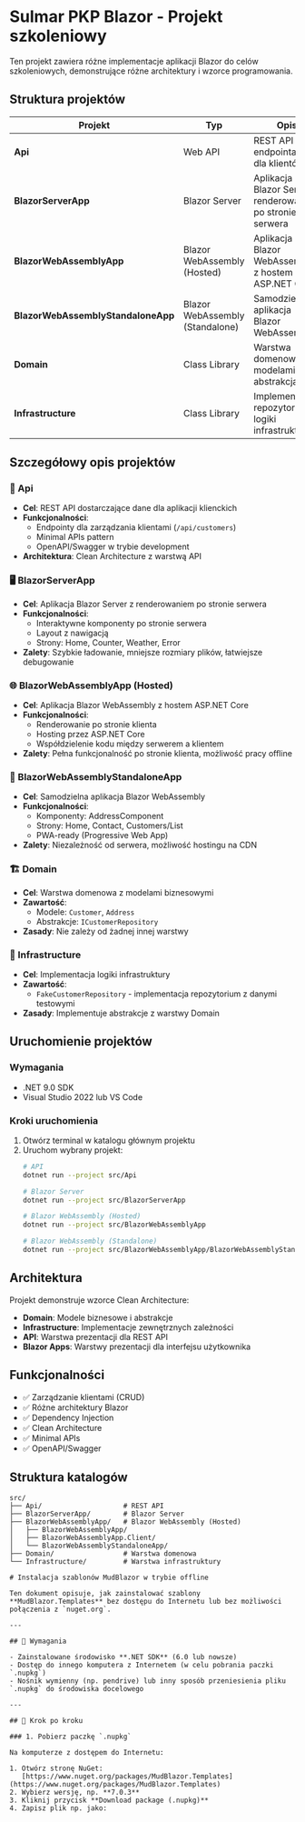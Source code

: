 # Sulmar PKP Blazor - Projekt szkoleniowy

Ten projekt zawiera różne implementacje aplikacji Blazor do celów szkoleniowych, demonstrujące różne architektury i wzorce programowania.

## Struktura projektów

| Projekt | Typ | Opis | Technologie | Port |
|---------|-----|------|-------------|------|
| **Api** | Web API | REST API z endpointami dla klientów | ASP.NET Core, Minimal APIs | 5000/5001 |
| **BlazorServerApp** | Blazor Server | Aplikacja Blazor Server z renderowaniem po stronie serwera | Blazor Server, ASP.NET Core | 5002/5003 |
| **BlazorWebAssemblyApp** | Blazor WebAssembly (Hosted) | Aplikacja Blazor WebAssembly z hostem ASP.NET Core | Blazor WebAssembly, ASP.NET Core | 5004/5005 |
| **BlazorWebAssemblyStandaloneApp** | Blazor WebAssembly (Standalone) | Samodzielna aplikacja Blazor WebAssembly | Blazor WebAssembly | 5006/5007 |
| **Domain** | Class Library | Warstwa domenowa z modelami i abstrakcjami | .NET Standard | - |
| **Infrastructure** | Class Library | Implementacja repozytoriów i logiki infrastruktury | .NET Standard | - |

## Szczegółowy opis projektów

### 🚀 Api
- **Cel**: REST API dostarczające dane dla aplikacji klienckich
- **Funkcjonalności**: 
  - Endpointy dla zarządzania klientami (`/api/customers`)
  - Minimal APIs pattern
  - OpenAPI/Swagger w trybie development
- **Architektura**: Clean Architecture z warstwą API

### 🖥️ BlazorServerApp
- **Cel**: Aplikacja Blazor Server z renderowaniem po stronie serwera
- **Funkcjonalności**:
  - Interaktywne komponenty po stronie serwera
  - Layout z nawigacją
  - Strony: Home, Counter, Weather, Error
- **Zalety**: Szybkie ładowanie, mniejsze rozmiary plików, łatwiejsze debugowanie

### 🌐 BlazorWebAssemblyApp (Hosted)
- **Cel**: Aplikacja Blazor WebAssembly z hostem ASP.NET Core
- **Funkcjonalności**:
  - Renderowanie po stronie klienta
  - Hosting przez ASP.NET Core
  - Współdzielenie kodu między serwerem a klientem
- **Zalety**: Pełna funkcjonalność po stronie klienta, możliwość pracy offline

### 📱 BlazorWebAssemblyStandaloneApp
- **Cel**: Samodzielna aplikacja Blazor WebAssembly
- **Funkcjonalności**:
  - Komponenty: AddressComponent
  - Strony: Home, Contact, Customers/List
  - PWA-ready (Progressive Web App)
- **Zalety**: Niezależność od serwera, możliwość hostingu na CDN

### 🏗️ Domain
- **Cel**: Warstwa domenowa z modelami biznesowymi
- **Zawartość**:
  - Modele: `Customer`, `Address`
  - Abstrakcje: `ICustomerRepository`
- **Zasady**: Nie zależy od żadnej innej warstwy

### 🔧 Infrastructure
- **Cel**: Implementacja logiki infrastruktury
- **Zawartość**:
  - `FakeCustomerRepository` - implementacja repozytorium z danymi testowymi
- **Zasady**: Implementuje abstrakcje z warstwy Domain

## Uruchomienie projektów

### Wymagania
- .NET 9.0 SDK
- Visual Studio 2022 lub VS Code

### Kroki uruchomienia
1. Otwórz terminal w katalogu głównym projektu
2. Uruchom wybrany projekt:
   ```bash
   # API
   dotnet run --project src/Api
   
   # Blazor Server
   dotnet run --project src/BlazorServerApp
   
   # Blazor WebAssembly (Hosted)
   dotnet run --project src/BlazorWebAssemblyApp
   
   # Blazor WebAssembly (Standalone)
   dotnet run --project src/BlazorWebAssemblyApp/BlazorWebAssemblyStandaloneApp
   ```

## Architektura

Projekt demonstruje wzorce Clean Architecture:
- **Domain**: Modele biznesowe i abstrakcje
- **Infrastructure**: Implementacje zewnętrznych zależności
- **API**: Warstwa prezentacji dla REST API
- **Blazor Apps**: Warstwy prezentacji dla interfejsu użytkownika

## Funkcjonalności

- ✅ Zarządzanie klientami (CRUD)
- ✅ Różne architektury Blazor
- ✅ Dependency Injection
- ✅ Clean Architecture
- ✅ Minimal APIs
- ✅ OpenAPI/Swagger

## Struktura katalogów

```
src/
├── Api/                    # REST API
├── BlazorServerApp/        # Blazor Server
├── BlazorWebAssemblyApp/   # Blazor WebAssembly (Hosted)
│   ├── BlazorWebAssemblyApp/
│   ├── BlazorWebAssemblyApp.Client/
│   └── BlazorWebAssemblyStandaloneApp/
├── Domain/                 # Warstwa domenowa
└── Infrastructure/         # Warstwa infrastruktury

# Instalacja szablonów MudBlazor w trybie offline

Ten dokument opisuje, jak zainstalować szablony **MudBlazor.Templates** bez dostępu do Internetu lub bez możliwości połączenia z `nuget.org`.

---

## 🧩 Wymagania

- Zainstalowane środowisko **.NET SDK** (6.0 lub nowsze)
- Dostęp do innego komputera z Internetem (w celu pobrania paczki `.nupkg`)
- Nośnik wymienny (np. pendrive) lub inny sposób przeniesienia pliku `.nupkg` do środowiska docelowego

---

## 🚀 Krok po kroku

### 1. Pobierz paczkę `.nupkg`

Na komputerze z dostępem do Internetu:

1. Otwórz stronę NuGet:  
   [https://www.nuget.org/packages/MudBlazor.Templates](https://www.nuget.org/packages/MudBlazor.Templates)
2. Wybierz wersję, np. **7.0.3**
3. Kliknij przycisk **Download package (.nupkg)**
4. Zapisz plik np. jako:
```
